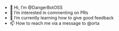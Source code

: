 - 👋 Hi, I’m @DangerBotOSS
- 👀 I’m interested in commenting on PRs
- 🌱 I’m currently learning how to give good feedback
- 📫 How to reach me via a message to @orta
